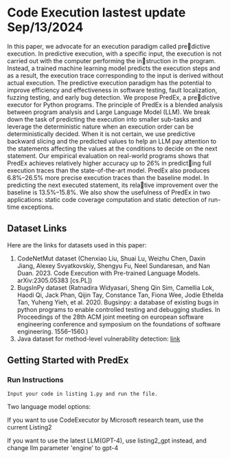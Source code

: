# Code Execution lastest update Sep/13/2024
In this paper, we advocate for an execution paradigm called predictive execution. In predictive execution, with a specific input, the execution is not carried out with the computer performing the instruction in the program. Instead, a trained machine learning model predicts the execution steps and as a result, the execution trace corresponding to the input is derived without actual execution.
The predictive execution paradigm has the potential to improve efficiency and effectiveness in software testing, fault localization, fuzzing testing, and early bug detection. We propose PredEx, a predictive executor for Python programs. The principle of PredEx is
a blended analysis between program analysis and Large Language Model (LLM). We break down the task of predicting the execution into smaller sub-tasks and leverage the deterministic nature when an execution order can be deterministically decided. When it is not certain, we use predictive backward slicing and the predicted
values to help an LLM pay attention to the statements affecting the values at the conditions to decide on the next statement. Our empirical evaluation on real-world programs shows that PredEx achieves relatively higher accuracy up to 26% in predicting full execution traces than the state-of-the-art model. PredEx
also produces 6.8%–26.5% more precise execution traces than the baseline model. In predicting the next executed statement, its relative improvement over the baseline is 13.5%–15.8%. We also show the usefulness of PredEx in two applications: static code coverage computation and static detection of run-time exceptions.

## Dataset Links
Here are the links for datasets used in this paper:
  1. CodeNetMut dataset (Chenxiao Liu, Shuai Lu, Weizhu Chen, Daxin Jiang, Alexey Svyatkovskiy, Shengyu Fu, Neel Sundaresan, and Nan Duan. 2023. Code Execution with Pre-trained Language Models. arXiv:2305.05383 [cs.PL])
  2. BugsInPy dataset (Ratnadira Widyasari, Sheng Qin Sim, Camellia Lok, Haodi Qi, Jack Phan, Qijin Tay, Constance Tan, Fiona Wee, Jodie Ethelda Tan, Yuheng Yieh, et al. 2020. Bugsinpy: a database of existing bugs in python programs to enable controlled testing and debugging studies. In Proceedings of the 28th ACM joint meeting on
european software engineering conference and symposium on the foundations of software engineering. 1556–1560.)
  3. Java dataset for method-level vulnerability detection: [link](https://drive.google.com/drive/folders/1LVlQJz4sXkByJS9FUW61ecSv_jWI75E_?usp=sharing)

## Getting Started with PredEx
### Run Instructions
  
```
Input your code in listing 1.py and run the file. 
```
Two language model options:

If you want to use CodeExecutor by Microsoft research team, use the current Listing2

If you want to use the latest LLM(GPT-4), use listing2_gpt instead, and change llm parameter 'engine' to gpt-4
